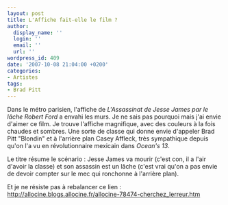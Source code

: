 ```yaml
---
layout: post
title: L'Affiche fait-elle le film ?
author:
  display_name: ''
  login: ''
  email: ''
  url: ''
wordpress_id: 409
date: '2007-10-08 21:04:00 +0200'
categories:
- Artistes
tags:
- Brad Pitt
---
```

Dans le métro parisien, l'affiche de *L'Assassinat de Jesse James par le lâche Robert Ford* a envahi les murs. Je ne sais pas pourquoi mais j'ai envie d'aimer ce film. Je trouve l'affiche magnifique, avec des couleurs à la fois chaudes et sombres. Une sorte de classe qui donne envie d'appeler Brad Pitt "Blondin" et à l'arrière plan Casey Affleck, très sympathique depuis qu'on l'a vu en révolutionnaire mexicain dans *Ocean's 13*. 

Le titre résume le scénario : Jesse James va mourir (c'est con, il a l'air d'avoir la classe) et son assassin est un lâche (c'est vrai qu'on a pas envie de devoir compter sur le mec qui ronchonne à l'arrière plan).

Et je ne résiste pas à rebalancer ce lien : <a href="http://allocine.blogs.allocine.fr/allocine-78474-cherchez_lerreur.htm">http://allocine.blogs.allocine.fr/allocine-78474-cherchez_lerreur.htm</a>
